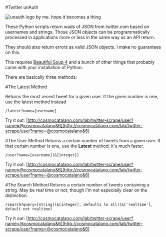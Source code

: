 #Twitter unAuth

![unauth logo by me. hope it becomes a thing](https://raw.github.com/cosmocatalano/twitter-unauth/master/unauth_logo.png)

These Python scripts return wads of JSON from twitter.com based on usernames and strings. Those JSON objects can be programmatically processed in applications more or less in the same way as an API return.

They should also return errors as valid JSON objects. I make no guarantees on this.

This requires [Beautiful Soup 4](http://www.crummy.com/software/BeautifulSoup/) and a bunch of other things that probably came with your installation of Python.

There are basically three methods:


#The Latest Method

Returns the most recent tweet for a given user. If the given number is one, use the latest method instead

	/latest?name=[username]

Try it out:
[http://cosmocatalano.com/lab/twitter-scrape/user?name=@cosmocatalano&6](http://cosmocatalano.com/lab/twitter-scrape/user?name=@cosmocatalano&6)



#The User Method
Returns a certain number of tweets from a given user. If that certain number is one, use the **Latest** method; it's much faster.

	/user?name=[username](&[integer])

Try it out:
[http://cosmocatalano.com/lab/twitter-scrape/user?name=@cosmocatalano&6](http://cosmocatalano.com/lab/twitter-scrape/user?name=@cosmocatalano&6)

#The Search Method
Returns a certain number of tweets containing a string. May be real time or not, though I'm not especially clear on the distinction.

	/search?query=[string](&[integer], defaults to all)(&['realtime'], default not realtime)

Try it out:
[http://cosmocatalano.com/lab/twitter-scrape/user?name=@cosmocatalano&6](http://cosmocatalano.com/lab/twitter-scrape/user?name=@cosmocatalano&6)
